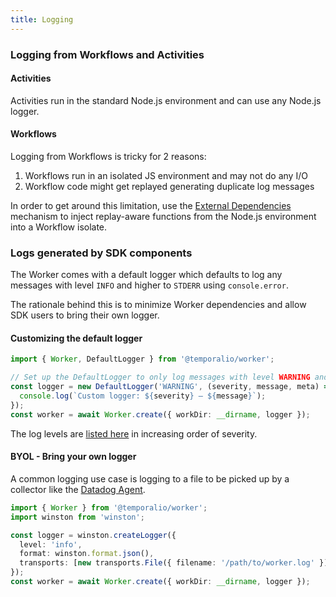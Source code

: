 ```yaml
---
title: Logging
---
```


### Logging from Workflows and Activities

#### Activities

Activities run in the standard Node.js environment and can use any Node.js logger.

#### Workflows

Logging from Workflows is tricky for 2 reasons:

1. Workflows run in an isolated JS environment and may not do any I/O
1. Workflow code might get replayed generating duplicate log messages

In order to get around this limitation, use the [External Dependencies](/docs/node/external-dependencies) mechanism
to inject replay-aware functions from the Node.js environment into a Workflow isolate.

### Logs generated by SDK components

The Worker comes with a default logger which defaults to log any messages with level `INFO` and higher to `STDERR` using `console.error`.

The rationale behind this is to minimize Worker dependencies and allow SDK users to bring their own logger.

#### Customizing the default logger

```ts
import { Worker, DefaultLogger } from '@temporalio/worker';

// Set up the DefaultLogger to only log messages with level WARNING and higher with a custom log function
const logger = new DefaultLogger('WARNING', (severity, message, meta) => {
  console.log(`Custom logger: ${severity} — ${message}`);
});
const worker = await Worker.create({ workDir: __dirname, logger });
```

The log levels are [listed here](https://nodejs.temporal.io/api/modules/worker/#loglevel) in increasing order of severity.

#### BYOL - Bring your own logger

A common logging use case is logging to a file to be picked up by a collector like the [Datadog Agent](https://docs.datadoghq.com/logs/log_collection/nodejs/?tab=winston30).

```ts
import { Worker } from '@temporalio/worker';
import winston from 'winston';

const logger = winston.createLogger({
  level: 'info',
  format: winston.format.json(),
  transports: [new transports.File({ filename: '/path/to/worker.log' })],
});
const worker = await Worker.create({ workDir: __dirname, logger });
```
